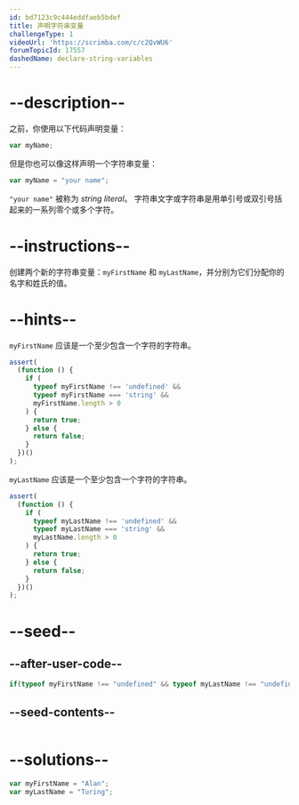 ```yaml
---
id: bd7123c9c444eddfaeb5bdef
title: 声明字符串变量
challengeType: 1
videoUrl: 'https://scrimba.com/c/c2QvWU6'
forumTopicId: 17557
dashedName: declare-string-variables
---
```


# --description--

之前，你使用以下代码声明变量：

```js
var myName;
```

但是你也可以像这样声明一个字符串变量：

```js
var myName = "your name";
```

`"your name"` 被称为 <dfn>string</dfn> <dfn>literal</dfn>。 字符串文字或字符串是用单引号或双引号括起来的一系列零个或多个字符。

# --instructions--

创建两个新的字符串变量：`myFirstName` 和 `myLastName`，并分别为它们分配你的名字和姓氏的值。

# --hints--

`myFirstName` 应该是一个至少包含一个字符的字符串。

```js
assert(
  (function () {
    if (
      typeof myFirstName !== 'undefined' &&
      typeof myFirstName === 'string' &&
      myFirstName.length > 0
    ) {
      return true;
    } else {
      return false;
    }
  })()
);
```

`myLastName` 应该是一个至少包含一个字符的字符串。

```js
assert(
  (function () {
    if (
      typeof myLastName !== 'undefined' &&
      typeof myLastName === 'string' &&
      myLastName.length > 0
    ) {
      return true;
    } else {
      return false;
    }
  })()
);
```

# --seed--

## --after-user-code--

```js
if(typeof myFirstName !== "undefined" && typeof myLastName !== "undefined"){(function(){return myFirstName + ', ' + myLastName;})();}
```

## --seed-contents--

```js

```

# --solutions--

```js
var myFirstName = "Alan";
var myLastName = "Turing";
```
